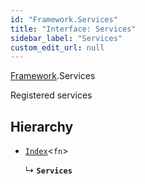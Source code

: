 ```yaml
---
id: "Framework.Services"
title: "Interface: Services"
sidebar_label: "Services"
custom_edit_url: null
---
```


[Framework](../modules/Framework.md).Services

Registered services

## Hierarchy

- [`Index`](../modules/Framework.md#index)<`fn`\>

  ↳ **`Services`**
